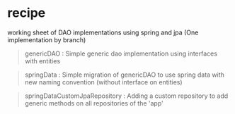 # recipe
working sheet of DAO implementations using spring and jpa (One implementation by branch)

> genericDAO : Simple generic dao implementation using interfaces with entities

> springData : Simple migration of genericDAO to use spring data with new naming convention (without interface on entities)

> springDataCustomJpaRepository : Adding a custom repository to add generic methods on all repositories of the 'app'